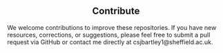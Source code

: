 <h2 style="text-align: center;">Contribute</h2>
We welcome contributions to improve these repositories. If you have new resources, corrections, or suggestions, please feel free to submit a pull request via GitHub or contact me directly at csjbartley1@sheffield.ac.uk.